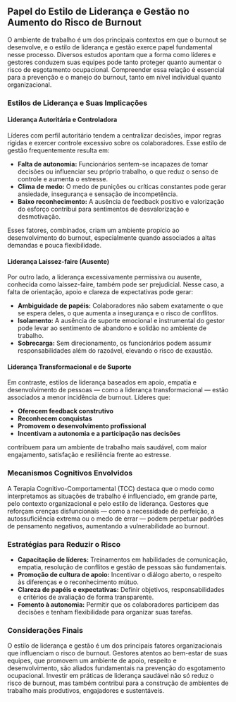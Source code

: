 
## Papel do Estilo de Liderança e Gestão no Aumento do Risco de Burnout

O ambiente de trabalho é um dos principais contextos em que o burnout se desenvolve, e o estilo de liderança e gestão exerce papel fundamental nesse processo. Diversos estudos apontam que a forma como líderes e gestores conduzem suas equipes pode tanto proteger quanto aumentar o risco de esgotamento ocupacional. Compreender essa relação é essencial para a prevenção e o manejo do burnout, tanto em nível individual quanto organizacional.

### Estilos de Liderança e Suas Implicações

#### Liderança Autoritária e Controladora

Líderes com perfil autoritário tendem a centralizar decisões, impor regras rígidas e exercer controle excessivo sobre os colaboradores. Esse estilo de gestão frequentemente resulta em:

- **Falta de autonomia:** Funcionários sentem-se incapazes de tomar decisões ou influenciar seu próprio trabalho, o que reduz o senso de controle e aumenta o estresse.
- **Clima de medo:** O medo de punições ou críticas constantes pode gerar ansiedade, insegurança e sensação de incompetência.
- **Baixo reconhecimento:** A ausência de feedback positivo e valorização do esforço contribui para sentimentos de desvalorização e desmotivação.

Esses fatores, combinados, criam um ambiente propício ao desenvolvimento do burnout, especialmente quando associados a altas demandas e pouca flexibilidade.

#### Liderança Laissez-faire (Ausente)

Por outro lado, a liderança excessivamente permissiva ou ausente, conhecida como laissez-faire, também pode ser prejudicial. Nesse caso, a falta de orientação, apoio e clareza de expectativas pode gerar:

- **Ambiguidade de papéis:** Colaboradores não sabem exatamente o que se espera deles, o que aumenta a insegurança e o risco de conflitos.
- **Isolamento:** A ausência de suporte emocional e instrumental do gestor pode levar ao sentimento de abandono e solidão no ambiente de trabalho.
- **Sobrecarga:** Sem direcionamento, os funcionários podem assumir responsabilidades além do razoável, elevando o risco de exaustão.

#### Liderança Transformacional e de Suporte

Em contraste, estilos de liderança baseados em apoio, empatia e desenvolvimento de pessoas — como a liderança transformacional — estão associados a menor incidência de burnout. Líderes que:

- **Oferecem feedback construtivo**
- **Reconhecem conquistas**
- **Promovem o desenvolvimento profissional**
- **Incentivam a autonomia e a participação nas decisões**

contribuem para um ambiente de trabalho mais saudável, com maior engajamento, satisfação e resiliência frente ao estresse.

### Mecanismos Cognitivos Envolvidos

A Terapia Cognitivo-Comportamental (TCC) destaca que o modo como interpretamos as situações de trabalho é influenciado, em grande parte, pelo contexto organizacional e pelo estilo de liderança. Gestores que reforçam crenças disfuncionais — como a necessidade de perfeição, a autossuficiência extrema ou o medo de errar — podem perpetuar padrões de pensamento negativos, aumentando a vulnerabilidade ao burnout.

### Estratégias para Reduzir o Risco

- **Capacitação de líderes:** Treinamentos em habilidades de comunicação, empatia, resolução de conflitos e gestão de pessoas são fundamentais.
- **Promoção de cultura de apoio:** Incentivar o diálogo aberto, o respeito às diferenças e o reconhecimento mútuo.
- **Clareza de papéis e expectativas:** Definir objetivos, responsabilidades e critérios de avaliação de forma transparente.
- **Fomento à autonomia:** Permitir que os colaboradores participem das decisões e tenham flexibilidade para organizar suas tarefas.

### Considerações Finais

O estilo de liderança e gestão é um dos principais fatores organizacionais que influenciam o risco de burnout. Gestores atentos ao bem-estar de suas equipes, que promovem um ambiente de apoio, respeito e desenvolvimento, são aliados fundamentais na prevenção do esgotamento ocupacional. Investir em práticas de liderança saudável não só reduz o risco de burnout, mas também contribui para a construção de ambientes de trabalho mais produtivos, engajadores e sustentáveis.
```
